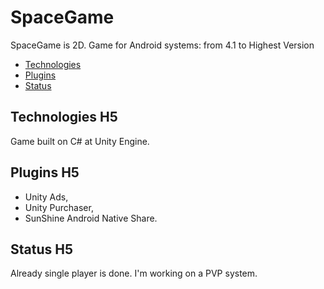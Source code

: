 # SpaceGame
SpaceGame is 2D.
Game for Android systems: from 4.1 to Highest Version

* [Technologies](#technologies)
* [Plugins](#plugins)
* [Status](#status)

## Technologies H5
Game built on C# at Unity Engine.

## Plugins H5
- Unity Ads,
- Unity Purchaser,
- SunShine Android Native Share.

## Status H5
Already single player is done. I'm working on a PVP system.
